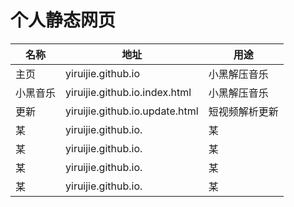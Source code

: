 # 个人静态网页

| 名称 | 地址  | 用途 |
| ---  | ---- |----|
| 主页 |   yiruijie.github.io    | 小黑解压音乐    |
| 小黑音乐|   yiruijie.github.io.index.html    | 小黑解压音乐   |
| 更新|  yiruijie.github.io.update.html     | 短视频解析更新   |
| 某 |   yiruijie.github.io.    |   某  |
| 某 |   yiruijie.github.io.    |   某  |
| 某 |   yiruijie.github.io.    |   某  |
| 某 |   yiruijie.github.io.    |   某  |
